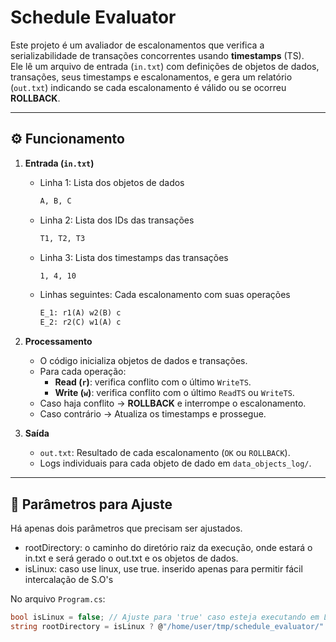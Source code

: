 ﻿# Schedule Evaluator

Este projeto é um avaliador de escalonamentos que verifica a serializabilidade de transações concorrentes usando **timestamps** (TS).  
Ele lê um arquivo de entrada (`in.txt`) com definições de objetos de dados, transações, seus timestamps e escalonamentos, e gera um relatório (`out.txt`) indicando se cada escalonamento é válido ou se ocorreu **ROLLBACK**.

---

## ⚙️ Funcionamento

1. **Entrada (`in.txt`)**
    - Linha 1: Lista dos objetos de dados
      ```txt
      A, B, C
      ```  
    - Linha 2: Lista dos IDs das transações
      ```txt
      T1, T2, T3
      ```  
    - Linha 3: Lista dos timestamps das transações
      ```txt
      1, 4, 10
      ```  
    - Linhas seguintes: Cada escalonamento com suas operações
      ```txt
      E_1: r1(A) w2(B) c
      E_2: r2(C) w1(A) c
      ```

2. **Processamento**
    - O código inicializa objetos de dados e transações.
    - Para cada operação:
        - **Read (`r`)**: verifica conflito com o último `WriteTS`.
        - **Write (`w`)**: verifica conflito com o último `ReadTS` ou `WriteTS`.
    - Caso haja conflito → **ROLLBACK** e interrompe o escalonamento.
    - Caso contrário → Atualiza os timestamps e prossegue.

3. **Saída**
    - `out.txt`: Resultado de cada escalonamento (`OK` ou `ROLLBACK`).
    - Logs individuais para cada objeto de dado em `data_objects_log/`.

---

## 🔧 Parâmetros para Ajuste

Há apenas dois parâmetros que precisam ser ajustados.
- rootDirectory: o caminho do diretório raiz da execução, onde estará o in.txt e será gerado o out.txt e os objetos de dados.
- isLinux: caso use linux, use true. inserido apenas para permitir fácil intercalação de S.O's

No arquivo `Program.cs`:

```csharp
bool isLinux = false; // Ajuste para 'true' caso esteja executando em Linux
string rootDirectory = isLinux ? @"/home/user/tmp/schedule_evaluator/" : @"C:\temp\schedule-evaluator\";
